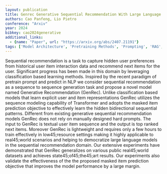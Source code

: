 ```yaml
---
layout: publication
title: Genrec Generative Sequential Recommendation With Large Language Models
authors: Cao Panfeng, Lio Pietro
conference: "Arxiv"
year: 2024
bibkey: cao2024generative
additional_links:
  - {name: "Paper", url: "https://arxiv.org/abs/2407.21191"}
tags: ['Model Architecture', 'Pretraining Methods', 'Prompting', 'RAG', 'Reinforcement Learning', 'Transformer']
---
```

Sequential recommendation is a task to capture hidden user preferences from historical user item interaction data and recommend next items for the user. Significant progress has been made in this domain by leveraging classification based learning methods. Inspired by the recent paradigm of pretrain prompt and predict in NLP we consider sequential recommendation as a sequence to sequence generation task and propose a novel model named Generative Recommendation (GenRec). Unlike classification based models that learn explicit user and item representations GenRec utilizes the sequence modeling capability of Transformer and adopts the masked item prediction objective to effectively learn the hidden bidirectional sequential patterns. Different from existing generative sequential recommendation models GenRec does not rely on manually designed hard prompts. The input to GenRec is textual user item sequence and the output is top ranked next items. Moreover GenRec is lightweight and requires only a few hours to train effectively in low45;resource settings making it highly applicable to real45;world scenarios and helping to democratize large language models in the sequential recommendation domain. Our extensive experiments have demonstrated that GenRec generalizes on various public real45;world datasets and achieves state45;of45;the45;art results. Our experiments also validate the effectiveness of the the proposed masked item prediction objective that improves the model performance by a large margin.
